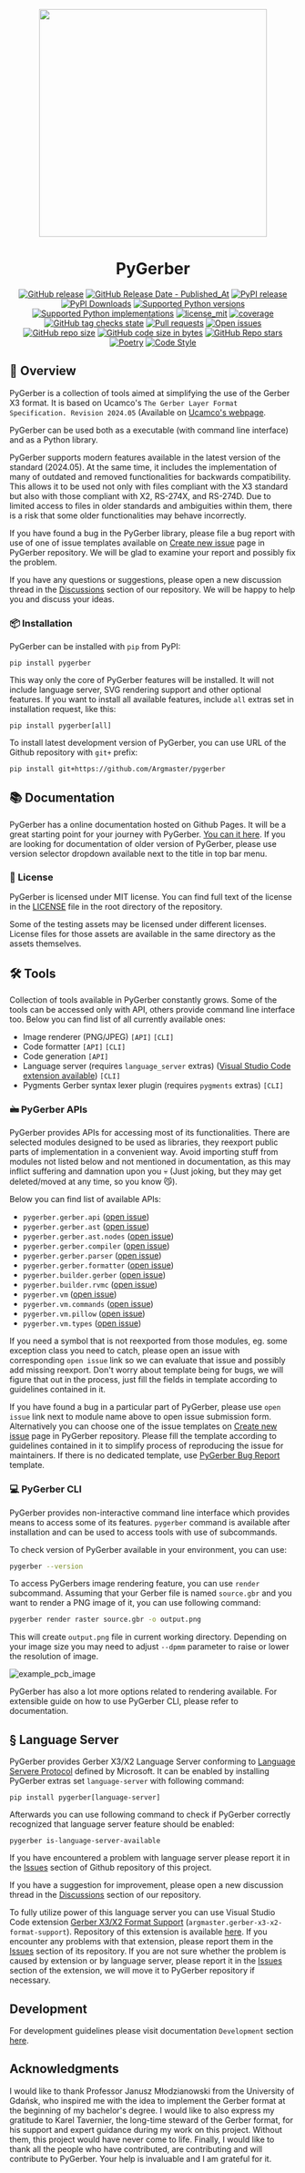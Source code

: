 <p align="center">
   <img width="400" src="https://github.com/Argmaster/pygerber/assets/56170852/b7aeb3e1-cd59-4f5b-b078-c01272461367" alt="" />
</p>

<h1 align="center"> PyGerber </h1>

<p align="center">
  <a href="https://github.com/Argmaster/pygerber/releases/"><img src="https://img.shields.io/github/v/release/Argmaster/pygerber?style=flat" alt="GitHub release"></a>
  <a href="https://github.com/Argmaster/pygerber/releases"><img src="https://img.shields.io/github/release-date/Argmaster/pygerber" alt="GitHub Release Date - Published_At"></a>
  <a href="https://pypi.org/project/pygerber"><img src="https://img.shields.io/pypi/v/pygerber?style=flat" alt="PyPI release"></a>
  <a href="https://pypi.org/project/pygerber/"><img src="https://img.shields.io/pypi/dm/pygerber.svg?label=PyPI%20downloads" alt="PyPI Downloads"></a>
  <a href="https://pypi.org/project/pygerber"><img src="https://img.shields.io/pypi/pyversions/pygerber?style=flat" alt="Supported Python versions"></a>
  <a href="https://pypi.org/project/pygerber"><img src="https://img.shields.io/pypi/implementation/pygerber?style=flat" alt="Supported Python implementations"></a>
  <a href="https://github.com/argmaster/pygerber/blob/main/LICENSE"><img src="https://img.shields.io/github/license/Argmaster/pygerber" alt="license_mit"></a>
  <a href="https://codecov.io/gh/Argmaster/pygerber"><img src="https://codecov.io/gh/Argmaster/pygerber/branch/main/graph/badge.svg?token=VM09IHO13U" alt="coverage"></a>
  <a href="https://img.shields.io/github/checks-status/Argmaster/pygerber/main"><img src="https://img.shields.io/github/checks-status/Argmaster/pygerber/main" alt="GitHub tag checks state"></a>
  <a href="https://github.com/Argmaster/pygerber/pulls"><img src="https://img.shields.io/github/issues-pr/Argmaster/pygerber?style=flat" alt="Pull requests"></a>
  <a href="https://github.com/Argmaster/pygerber/issues"><img src="https://img.shields.io/github/issues-raw/Argmaster/pygerber?style=flat" alt="Open issues"></a>
  <a href="https://github.com/Argmaster/pygerber"><img src="https://img.shields.io/github/repo-size/Argmaster/pygerber" alt="GitHub repo size"></a>
  <a href="https://github.com/Argmaster/pygerber"><img src="https://img.shields.io/github/languages/code-size/Argmaster/pygerber" alt="GitHub code size in bytes"></a>
  <a href="https://github.com/Argmaster/pygerber"><img src="https://img.shields.io/github/stars/Argmaster/pygerber" alt="GitHub Repo stars"></a>
  <a href="https://python-poetry.org/"><img src="https://img.shields.io/endpoint?url=https://python-poetry.org/badge/v0.json" alt="Poetry"></a>
  <a href="https://github.com/psf/black"><img src="https://img.shields.io/badge/code%20style-black-000000.svg" alt="Code Style"></a>
</p>

## 📖 Overview

PyGerber is a collection of tools aimed at simplifying the use of the Gerber X3 format.
It is based on Ucamco's `The Gerber Layer Format Specification. Revision 2024.05`
(Available on
[Ucamco's webpage](https://www.ucamco.com/files/downloads/file_en/456/gerber-layer-format-specification-revision-2024-05_en.pdf).

PyGerber can be used both as a executable (with command line interface) and as a Python
library.

PyGerber supports modern features available in the latest version of the standard
(2024.05). At the same time, it includes the implementation of many of outdated and
removed functionalities for backwards compatibility. This allows it to be used not only
with files compliant with the X3 standard but also with those compliant with X2,
RS-274X, and RS-274D. Due to limited access to files in older standards and ambiguities
within them, there is a risk that some older functionalities may behave incorrectly.

If you have found a bug in the PyGerber library, please file a bug report with use of
one of issue templates available on
[Create new issue](https://github.com/Argmaster/pygerber/issues/new/choose) page in
PyGerber repository. We will be glad to examine your report and possibly fix the
problem.

If you have any questions or suggestions, please open a new discussion thread in the
[Discussions](https://github.com/Argmaster/pygerber/discussions) section of our
repository. We will be happy to help you and discuss your ideas.

### 📦 Installation

PyGerber can be installed with `pip` from PyPI:

```
pip install pygerber
```

This way only the core of PyGerber features will be installed. It will not include
language server, SVG rendering support and other optional features. If you want to
install all available features, include `all` extras set in installation request, like
this:

```
pip install pygerber[all]
```

To install latest development version of PyGerber, you can use URL of the Github
repository with `git+` prefix:

```
pip install git+https://github.com/Argmaster/pygerber
```

## 📚 Documentation

PyGerber has a online documentation hosted on Github Pages. It will be a great starting
point for your journey with PyGerber.
[You can it here](https://argmaster.github.io/pygerber/latest). If you are looking for
documentation of older version of PyGerber, please use version selector dropdown
available next to the title in top bar menu.

### 📜 License

PyGerber is licensed under MIT license. You can find full text of the license in the
[LICENSE](https://github.com/Argmaster/pygerber/blob/main/LICENSE.md) file in the root
directory of the repository.

Some of the testing assets may be licensed under different licenses. License files for
those assets are available in the same directory as the assets themselves.

## 🛠 Tools

Collection of tools available in PyGerber constantly grows. Some of the tools can be
accessed only with API, others provide command line interface too. Below you can find
list of all currently available ones:

- Image renderer (PNG/JPEG) `[API]` `[CLI]`
- Code formatter `[API]` `[CLI]`
- Code generation `[API]`
- Language server (requires `language_server` extras)
  ([Visual Studio Code extension available](https://marketplace.visualstudio.com/items?itemName=argmaster.gerber-x3-x2-format-support))
  `[CLI]`
- Pygments Gerber syntax lexer plugin (requires `pygments` extras) `[CLI]`

### 🖮 PyGerber APIs

PyGerber provides APIs for accessing most of its functionalities. There are selected
modules designed to be used as libraries, they reexport public parts of implementation
in a convenient way. Avoid importing stuff from modules not listed below and not
mentioned in documentation, as this may inflict suffering and damnation upon you 💀
(Just joking, but they may get deleted/moved at any time, so you know 😼).

Below you can find list of available APIs:

- `pygerber.gerber.api`
  ([open issue](https://github.com/Argmaster/pygerber/issues/new?assignees=Argmaster&labels=bug%2Cwaiting-for-checkboxes&projects=&template=pygerber_generic_bug.md&title=%5BPyGerber%5D%3A+%3Cwhen-i-am-doing-something-then-something-fails%3E))
- `pygerber.gerber.ast`
  ([open issue](https://github.com/Argmaster/pygerber/issues/new?assignees=Argmaster&labels=bug%2Cwaiting-for-checkboxes&projects=&template=pygerber_generic_bug.md&title=%5BPyGerber%5D%3A+%3Cwhen-i-am-doing-something-then-something-fails%3E))
- `pygerber.gerber.ast.nodes`
  ([open issue](https://github.com/Argmaster/pygerber/issues/new?assignees=Argmaster&labels=bug%2Cwaiting-for-checkboxes&projects=&template=pygerber_generic_bug.md&title=%5BPyGerber%5D%3A+%3Cwhen-i-am-doing-something-then-something-fails%3E))
- `pygerber.gerber.compiler`
  ([open issue](https://github.com/Argmaster/pygerber/issues/new?assignees=Argmaster&labels=bug%2Cwaiting-for-checkboxes&projects=&template=pygerber_generic_bug.md&title=%5BPyGerber%5D%3A+%3Cwhen-i-am-doing-something-then-something-fails%3E))
- `pygerber.gerber.parser`
  ([open issue](https://github.com/Argmaster/pygerber/issues/new?assignees=Argmaster&labels=bug%2Cwaiting-for-checkboxes&projects=&template=pygerber_generic_bug.md&title=%5BPyGerber%5D%3A+%3Cwhen-i-am-doing-something-then-something-fails%3E))
- `pygerber.gerber.formatter`
  ([open issue](https://github.com/Argmaster/pygerber/issues/new?assignees=Argmaster&labels=gerber-formatter%2Cbug%2Cwaiting-for-checkboxes&projects=&template=gerber_formatter_bug.md&title=%5BGerber+Formatter%5D%3A+%3Cincorrect-formatting-of-such-and-such-structure%3E))
- `pygerber.builder.gerber`
  ([open issue](https://github.com/Argmaster/pygerber/issues/new?assignees=Argmaster&labels=gerber-builder%2Cbug%2Cwaiting-for-checkboxes&projects=&template=builder_gerber.md&title=%5BGerber+Builder%5D%3A+%3Cwhen-i-am-doing-something-then-something-fails%3E))
- `pygerber.builder.rvmc`
  ([open issue](https://github.com/Argmaster/pygerber/issues/new?assignees=Argmaster&labels=gerber-formatter%2Cbug%2Cwaiting-for-checkboxes&projects=&template=gerber_formatter_bug.md&title=%5BGerber+Formatter%5D%3A+%3Cincorrect-formatting-of-such-and-such-structure%3E))
- `pygerber.vm`
  ([open issue](https://github.com/Argmaster/pygerber/issues/new?assignees=Argmaster&labels=gerber-formatter%2Cbug%2Cwaiting-for-checkboxes&projects=&template=gerber_formatter_bug.md&title=%5BGerber+Formatter%5D%3A+%3Cincorrect-formatting-of-such-and-such-structure%3E))
- `pygerber.vm.commands`
  ([open issue](https://github.com/Argmaster/pygerber/issues/new?assignees=Argmaster&labels=gerber-formatter%2Cbug%2Cwaiting-for-checkboxes&projects=&template=gerber_formatter_bug.md&title=%5BGerber+Formatter%5D%3A+%3Cincorrect-formatting-of-such-and-such-structure%3E))
- `pygerber.vm.pillow`
  ([open issue](https://github.com/Argmaster/pygerber/issues/new?assignees=Argmaster&labels=gerber-formatter%2Cbug%2Cwaiting-for-checkboxes&projects=&template=gerber_formatter_bug.md&title=%5BGerber+Formatter%5D%3A+%3Cincorrect-formatting-of-such-and-such-structure%3E))
- `pygerber.vm.types`
  ([open issue](https://github.com/Argmaster/pygerber/issues/new?assignees=Argmaster&labels=gerber-formatter%2Cbug%2Cwaiting-for-checkboxes&projects=&template=gerber_formatter_bug.md&title=%5BGerber+Formatter%5D%3A+%3Cincorrect-formatting-of-such-and-such-structure%3E))

If you need a symbol that is not reexported from those modules, eg. some exception class
you need to catch, please open an issue with corresponding `open issue` link so we can
evaluate that issue and possibly add missing reexport. Don't worry about template being
for bugs, we will figure that out in the process, just fill the fields in template
according to guidelines contained in it.

If you have found a bug in a particular part of PyGerber, please use `open issue` link
next to module name above to open issue submission form. Alternatively you can choose
one of the issue templates on
[Create new issue](https://github.com/Argmaster/pygerber/issues/new/choose) page in
PyGerber repository. Please fill the template according to guidelines contained in it to
simplify process of reproducing the issue for maintainers. If there is no dedicated
template, use
[PyGerber Bug Report](https://github.com/Argmaster/pygerber/issues/new?assignees=Argmaster&labels=bug%2Cwaiting-for-checkboxes&projects=&template=pygerber_generic_bug.md&title=%5BPyGerber%5D%3A+%3Cwhen-i-am-doing-something-then-something-fails%3E)
template.

### 💻 PyGerber CLI

PyGerber provides non-interactive command line interface which provides means to access
some of its features. `pygerber` command is available after installation and can be used
to access tools with use of subcommands.

To check version of PyGerber available in your environment, you can use:

```bash
pygerber --version
```

To access PyGerbers image rendering feature, you can use `render` subcommand. Assuming
that your Gerber file is named `source.gbr` and you want to render a PNG image of it,
you can use following command:

```bash
pygerber render raster source.gbr -o output.png
```

This will create `output.png` file in current working directory. Depending on your image
size you may need to adjust `--dpmm` parameter to raise or lower the resolution of
image.

![example_pcb_image](https://github.com/Argmaster/pygerber/assets/56170852/9bca28bf-8aa6-4215-aac1-62c386490485)

PyGerber has also a lot more options related to rendering available. For extensible
guide on how to use PyGerber CLI, please refer to documentation.

## § Language Server

PyGerber provides Gerber X3/X2 Language Server conforming to
[Language Servere Protocol](https://microsoft.github.io/language-server-protocol/)
defined by Microsoft. It can be enabled by installing PyGerber extras set
`language-server` with following command:

```
pip install pygerber[language-server]
```

Afterwards you can use following command to check if PyGerber correctly recognized that
language server feature should be enabled:

```
pygerber is-language-server-available
```

If you have encountered a problem with language server please report it in the
[Issues](https://github.com/Argmaster/pygerber/issues/new/choose) section of Github
repository of this project.

If you have a suggestion for improvement, please open a new discussion thread in the
[Discussions](https://github.com/Agrmaster/pygerber/discussions) section of our
repository.

To fully utilize power of this language server you can use Visual Studio Code extension
[Gerber X3/X2 Format Support](https://marketplace.visualstudio.com/items?itemName=argmaster.gerber-x3-x2-format-support)
(`argmaster.gerber-x3-x2-format-support`). Repository of this extension is available
[here](https://github.com/Argmaster/vscode-gerber-format-support). If you encounter any
problems with that extension, please report them in the
[Issues](https://github.com/Argmaster/vscode-gerber-format-support/issues/new) section
of its repository. If you are not sure whether the problem is caused by extension or by
language server, please report it in the
[Issues](https://github.com/Argmaster/vscode-gerber-format-support/issues/new) section
of the extension, we will move it to PyGerber repository if necessary.

## Development

For development guidelines please visit documentation `Development` section
[here](https://argmaster.github.io/pygerber/latest).

## Acknowledgments

I would like to thank Professor Janusz Młodzianowski from the University of Gdańsk, who
inspired me with the idea to implement the Gerber format at the beginning of my
bachelor's degree. I would like to also express my gratitude to Karel Tavernier, the
long-time steward of the Gerber format, for his support and expert guidance during my
work on this project. Without them, this project would have never come to life. Finally,
I would like to thank all the people who have contributed, are contributing and will
contribute to PyGerber. Your help is invaluable and I am grateful for it.
